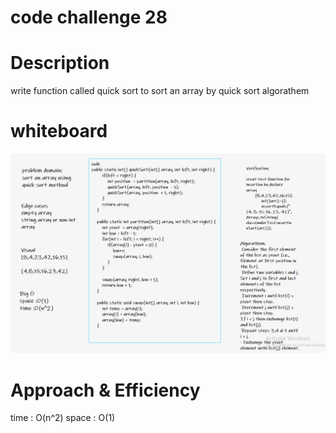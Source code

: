 # code challenge 28

# Description
write  function called quick sort to sort an array by quick sort algorathem

# whiteboard
![merge sort](Images/cc28.PNG)

# Approach & Efficiency
time : O(n^2)
space : O(1)